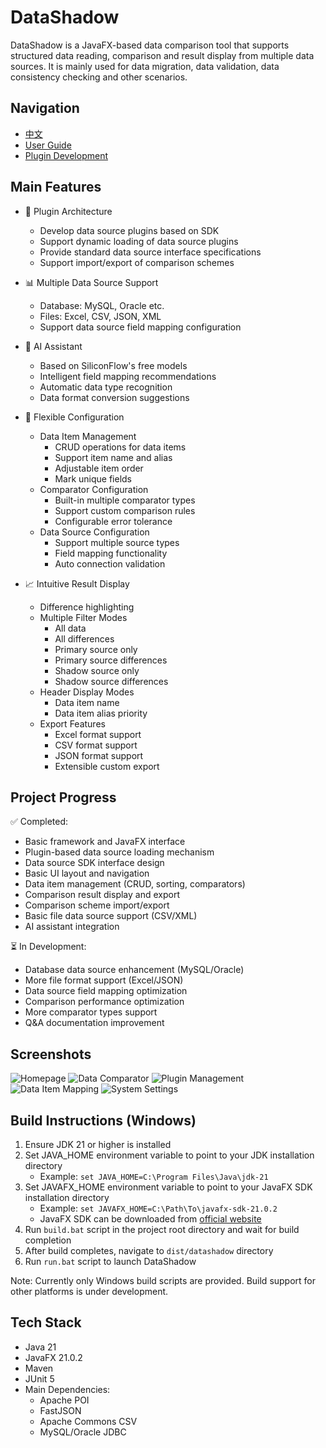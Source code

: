 # DataShadow

DataShadow is a JavaFX-based data comparison tool that supports structured data reading, comparison and result display from multiple data sources. It is mainly used for data migration, data validation, data consistency checking and other scenarios.

## Navigation
- [中文](README.md)
- [User Guide](docs/使用说明.md)
- [Plugin Development](docs/插件开发.md)

## Main Features

- 🔌 Plugin Architecture
  - Develop data source plugins based on SDK 
  - Support dynamic loading of data source plugins
  - Provide standard data source interface specifications
  - Support import/export of comparison schemes

- 📊 Multiple Data Source Support
  - Database: MySQL, Oracle etc.
  - Files: Excel, CSV, JSON, XML
  - Support data source field mapping configuration

- 🤖 AI Assistant
  - Based on SiliconFlow's free models
  - Intelligent field mapping recommendations
  - Automatic data type recognition
  - Data format conversion suggestions

- 🔧 Flexible Configuration
  - Data Item Management
    * CRUD operations for data items
    * Support item name and alias
    * Adjustable item order
    * Mark unique fields
  - Comparator Configuration
    * Built-in multiple comparator types
    * Support custom comparison rules
    * Configurable error tolerance
  - Data Source Configuration
    * Support multiple source types
    * Field mapping functionality
    * Auto connection validation

- 📈 Intuitive Result Display
  - Difference highlighting
  - Multiple Filter Modes
    * All data
    * All differences
    * Primary source only
    * Primary source differences
    * Shadow source only
    * Shadow source differences
  - Header Display Modes
    * Data item name
    * Data item alias priority
  - Export Features
    * Excel format support
    * CSV format support
    * JSON format support
    * Extensible custom export

## Project Progress

✅ Completed:
- Basic framework and JavaFX interface
- Plugin-based data source loading mechanism
- Data source SDK interface design
- Basic UI layout and navigation
- Data item management (CRUD, sorting, comparators)
- Comparison result display and export
- Comparison scheme import/export
- Basic file data source support (CSV/XML)
- AI assistant integration

⏳ In Development:
- Database data source enhancement (MySQL/Oracle)
- More file format support (Excel/JSON)
- Data source field mapping optimization
- Comparison performance optimization
- More comparator types support
- Q&A documentation improvement

## Screenshots

![Homepage](screenshots/homepage.png)
![Data Comparator](screenshots/data_comparator.png)
![Plugin Management](screenshots/plugins_demo.png)
![Data Item Mapping](screenshots/dataitem_mapping.png)
![System Settings](screenshots/system_setting.png)

## Build Instructions (Windows)

1. Ensure JDK 21 or higher is installed
2. Set JAVA_HOME environment variable to point to your JDK installation directory
   - Example: `set JAVA_HOME=C:\Program Files\Java\jdk-21`
3. Set JAVAFX_HOME environment variable to point to your JavaFX SDK installation directory
   - Example: `set JAVAFX_HOME=C:\Path\To\javafx-sdk-21.0.2`
   - JavaFX SDK can be downloaded from [official website](https://gluonhq.com/products/javafx/)
4. Run `build.bat` script in the project root directory and wait for build completion
5. After build completes, navigate to `dist/datashadow` directory
6. Run `run.bat` script to launch DataShadow

Note: Currently only Windows build scripts are provided. Build support for other platforms is under development.


## Tech Stack

- Java 21
- JavaFX 21.0.2
- Maven
- JUnit 5
- Main Dependencies:
  - Apache POI
  - FastJSON
  - Apache Commons CSV
  - MySQL/Oracle JDBC
